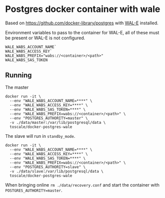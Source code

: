 # Postgres docker container with wale

Based on https://github.com/docker-library/postgres with [WAL-E](https://github.com/wal-e/wal-e) installed.

Environment variables to pass to the container for WAL-E, all of these must be present or WAL-E is not configured.

```
WALE_WABS_ACCOUNT_NAME`
WALE_WABS_ACCESS_KEY`
WALE_WABS_PREFIX="wabs://<container>/<path>"
WALE_WABS_SAS_TOKEN
```

## Running

The master

```
docker run -it \
  --env "WALE_WABS_ACCOUNT_NAME=****" \
  --env "WALE_WABS_ACCESS_KEY=****" \
  --env "WALE_WABS_SAS_TOKEN=****" \
  --env "WALE_WABS_PREFIX=wabs://<container>/<path>" \
  --env "POSTGRES_AUTHORITY=master" \
  -v ./data/master:/var/lib/postgresql/data \
  toscale/docker-postgres-wale
```

The slave will run in `standby_mode`.

```
docker run -it \
  --env "WALE_WABS_ACCOUNT_NAME=****" \
  --env "WALE_WABS_ACCESS_KEY=****" \
  --env "WALE_WABS_SAS_TOKEN=****" \
  --env "WALE_WABS_PREFIX=wabs://<container>/<path>" \
  --env "POSTGRES_AUTHORITY=slave" \
  -v ./data/slave:/var/lib/postgresql/data \
  toscale/docker-postgres-wale
```

When bringing online `rm ./data/recovery.conf` and start the container with `POSTGRES_AUTHORITY=master`.
